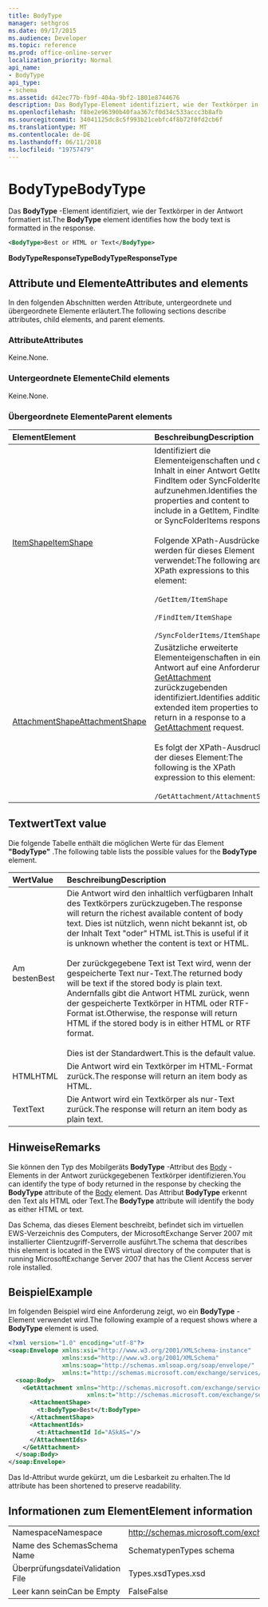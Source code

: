 ```yaml
---
title: BodyType
manager: sethgros
ms.date: 09/17/2015
ms.audience: Developer
ms.topic: reference
ms.prod: office-online-server
localization_priority: Normal
api_name:
- BodyType
api_type:
- schema
ms.assetid: d42ec77b-fb9f-404a-9bf2-1801e8744676
description: Das BodyType-Element identifiziert, wie der Textkörper in der Antwort formatiert ist.
ms.openlocfilehash: f8be2e96390b40faa367cf0d34c533accc3b8afb
ms.sourcegitcommit: 34041125dc8c5f993b21cebfc4f8b72f0fd2cb6f
ms.translationtype: MT
ms.contentlocale: de-DE
ms.lasthandoff: 06/11/2018
ms.locfileid: "19757479"
---
```

# <a name="bodytype"></a><span data-ttu-id="8d08e-103">BodyType</span><span class="sxs-lookup"><span data-stu-id="8d08e-103">BodyType</span></span>

<span data-ttu-id="8d08e-104">Das **BodyType** -Element identifiziert, wie der Textkörper in der Antwort formatiert ist.</span><span class="sxs-lookup"><span data-stu-id="8d08e-104">The **BodyType** element identifies how the body text is formatted in the response.</span></span> 
  
```xml
<BodyType>Best or HTML or Text</BodyType>
```

<span data-ttu-id="8d08e-105">**BodyTypeResponseType**</span><span class="sxs-lookup"><span data-stu-id="8d08e-105">**BodyTypeResponseType**</span></span>

## <a name="attributes-and-elements"></a><span data-ttu-id="8d08e-106">Attribute und Elemente</span><span class="sxs-lookup"><span data-stu-id="8d08e-106">Attributes and elements</span></span>

<span data-ttu-id="8d08e-107">In den folgenden Abschnitten werden Attribute, untergeordnete und übergeordnete Elemente erläutert.</span><span class="sxs-lookup"><span data-stu-id="8d08e-107">The following sections describe attributes, child elements, and parent elements.</span></span>
  
### <a name="attributes"></a><span data-ttu-id="8d08e-108">Attribute</span><span class="sxs-lookup"><span data-stu-id="8d08e-108">Attributes</span></span>

<span data-ttu-id="8d08e-109">Keine.</span><span class="sxs-lookup"><span data-stu-id="8d08e-109">None.</span></span>
  
### <a name="child-elements"></a><span data-ttu-id="8d08e-110">Untergeordnete Elemente</span><span class="sxs-lookup"><span data-stu-id="8d08e-110">Child elements</span></span>

<span data-ttu-id="8d08e-111">Keine.</span><span class="sxs-lookup"><span data-stu-id="8d08e-111">None.</span></span>
  
### <a name="parent-elements"></a><span data-ttu-id="8d08e-112">Übergeordnete Elemente</span><span class="sxs-lookup"><span data-stu-id="8d08e-112">Parent elements</span></span>

|<span data-ttu-id="8d08e-113">**Element**</span><span class="sxs-lookup"><span data-stu-id="8d08e-113">**Element**</span></span>|<span data-ttu-id="8d08e-114">**Beschreibung**</span><span class="sxs-lookup"><span data-stu-id="8d08e-114">**Description**</span></span>|
|:-----|:-----|
|[<span data-ttu-id="8d08e-115">ItemShape</span><span class="sxs-lookup"><span data-stu-id="8d08e-115">ItemShape</span></span>](itemshape.md) <br/> | <span data-ttu-id="8d08e-116">Identifiziert die Elementeigenschaften und den Inhalt in einer Antwort GetItem, FindItem oder SyncFolderItems aufzunehmen.</span><span class="sxs-lookup"><span data-stu-id="8d08e-116">Identifies the item properties and content to include in a GetItem, FindItem, or SyncFolderItems response.</span></span>  <br/><br/><span data-ttu-id="8d08e-117">Folgende XPath-Ausdrücke werden für dieses Element verwendet:</span><span class="sxs-lookup"><span data-stu-id="8d08e-117">The following are the XPath expressions to this element:</span></span><br/><br/>  `/GetItem/ItemShape`<br/><br/>`/FindItem/ItemShape`<br/><br/>`/SyncFolderItems/ItemShape` <br/> |
|[<span data-ttu-id="8d08e-118">AttachmentShape</span><span class="sxs-lookup"><span data-stu-id="8d08e-118">AttachmentShape</span></span>](attachmentshape.md) <br/> |<span data-ttu-id="8d08e-119">Zusätzliche erweiterte Elementeigenschaften in einer Antwort auf eine Anforderung [GetAttachment](getattachment.md) zurückzugebenden identifiziert.</span><span class="sxs-lookup"><span data-stu-id="8d08e-119">Identifies additional extended item properties to return in a response to a [GetAttachment](getattachment.md) request.</span></span>  <br/><br/><span data-ttu-id="8d08e-120">Es folgt der XPath-Ausdruck, der dieses Element:</span><span class="sxs-lookup"><span data-stu-id="8d08e-120">The following is the XPath expression to this element:</span></span><br/><br/>  `/GetAttachment/AttachmentShape` <br/> |
   
## <a name="text-value"></a><span data-ttu-id="8d08e-121">Textwert</span><span class="sxs-lookup"><span data-stu-id="8d08e-121">Text value</span></span>

<span data-ttu-id="8d08e-122">Die folgende Tabelle enthält die möglichen Werte für das Element **"BodyType"** .</span><span class="sxs-lookup"><span data-stu-id="8d08e-122">The following table lists the possible values for the **BodyType** element.</span></span> 
  
|<span data-ttu-id="8d08e-123">**Wert**</span><span class="sxs-lookup"><span data-stu-id="8d08e-123">**Value**</span></span>|<span data-ttu-id="8d08e-124">**Beschreibung**</span><span class="sxs-lookup"><span data-stu-id="8d08e-124">**Description**</span></span>|
|:-----|:-----|
|<span data-ttu-id="8d08e-125">Am besten</span><span class="sxs-lookup"><span data-stu-id="8d08e-125">Best</span></span>  <br/> |<span data-ttu-id="8d08e-126">Die Antwort wird den inhaltlich verfügbaren Inhalt des Textkörpers zurückzugeben.</span><span class="sxs-lookup"><span data-stu-id="8d08e-126">The response will return the richest available content of body text.</span></span> <span data-ttu-id="8d08e-127">Dies ist nützlich, wenn nicht bekannt ist, ob der Inhalt Text "oder" HTML ist.</span><span class="sxs-lookup"><span data-stu-id="8d08e-127">This is useful if it is unknown whether the content is text or HTML.</span></span><br/><br/> <span data-ttu-id="8d08e-128">Der zurückgegebene Text ist Text wird, wenn der gespeicherte Text nur-Text.</span><span class="sxs-lookup"><span data-stu-id="8d08e-128">The returned body will be text if the stored body is plain text.</span></span> <span data-ttu-id="8d08e-129">Andernfalls gibt die Antwort HTML zurück, wenn der gespeicherte Textkörper in HTML oder RTF-Format ist.</span><span class="sxs-lookup"><span data-stu-id="8d08e-129">Otherwise, the response will return HTML if the stored body is in either HTML or RTF format.</span></span><br/><br/> <span data-ttu-id="8d08e-130">Dies ist der Standardwert.</span><span class="sxs-lookup"><span data-stu-id="8d08e-130">This is the default value.</span></span>  <br/> |
|<span data-ttu-id="8d08e-131">HTML</span><span class="sxs-lookup"><span data-stu-id="8d08e-131">HTML</span></span>  <br/> |<span data-ttu-id="8d08e-132">Die Antwort wird ein Textkörper im HTML-Format zurück.</span><span class="sxs-lookup"><span data-stu-id="8d08e-132">The response will return an item body as HTML.</span></span>  <br/> |
|<span data-ttu-id="8d08e-133">Text</span><span class="sxs-lookup"><span data-stu-id="8d08e-133">Text</span></span>  <br/> |<span data-ttu-id="8d08e-134">Die Antwort wird ein Textkörper als nur-Text zurück.</span><span class="sxs-lookup"><span data-stu-id="8d08e-134">The response will return an item body as plain text.</span></span>  <br/> |
   
## <a name="remarks"></a><span data-ttu-id="8d08e-135">Hinweise</span><span class="sxs-lookup"><span data-stu-id="8d08e-135">Remarks</span></span>

<span data-ttu-id="8d08e-136">Sie können den Typ des Mobilgeräts **BodyType** -Attribut des [Body](body.md) -Elements in der Antwort zurückgegebenen Textkörper identifizieren.</span><span class="sxs-lookup"><span data-stu-id="8d08e-136">You can identify the type of body returned in the response by checking the **BodyType** attribute of the [Body](body.md) element.</span></span> <span data-ttu-id="8d08e-137">Das Attribut **BodyType** erkennt den Text als HTML oder Text.</span><span class="sxs-lookup"><span data-stu-id="8d08e-137">The **BodyType** attribute will identify the body as either HTML or text.</span></span> 
  
<span data-ttu-id="8d08e-138">Das Schema, das dieses Element beschreibt, befindet sich im virtuellen EWS-Verzeichnis des Computers, der MicrosoftExchange Server 2007 mit installierter Clientzugriff-Serverrolle ausführt.</span><span class="sxs-lookup"><span data-stu-id="8d08e-138">The schema that describes this element is located in the EWS virtual directory of the computer that is running MicrosoftExchange Server 2007 that has the Client Access server role installed.</span></span>
  
## <a name="example"></a><span data-ttu-id="8d08e-139">Beispiel</span><span class="sxs-lookup"><span data-stu-id="8d08e-139">Example</span></span>

<span data-ttu-id="8d08e-140">Im folgenden Beispiel wird eine Anforderung zeigt, wo ein **BodyType** -Element verwendet wird.</span><span class="sxs-lookup"><span data-stu-id="8d08e-140">The following example of a request shows where a **BodyType** element is used.</span></span> 
  
```xml
<?xml version="1.0" encoding="utf-8"?>
<soap:Envelope xmlns:xsi="http://www.w3.org/2001/XMLSchema-instance"
               xmlns:xsd="http://www.w3.org/2001/XMLSchema"
               xmlns:soap="http://schemas.xmlsoap.org/soap/envelope/"
               xmlns:t="http://schemas.microsoft.com/exchange/services/2006/types">
  <soap:Body>
    <GetAttachment xmlns="http://schemas.microsoft.com/exchange/services/2006/messages" 
                      xmlns:t="http://schemas.microsoft.com/exchange/services/2006/types">
      <AttachmentShape>
        <t:BodyType>Best</t:BodyType>
      </AttachmentShape>
      <AttachmentIds>
        <t:AttachmentId Id="ASkAS="/>
      </AttachmentIds>
    </GetAttachment>
  </soap:Body>
</soap:Envelope>
```

<span data-ttu-id="8d08e-141">Das Id-Attribut wurde gekürzt, um die Lesbarkeit zu erhalten.</span><span class="sxs-lookup"><span data-stu-id="8d08e-141">The Id attribute has been shortened to preserve readability.</span></span>
  
## <a name="element-information"></a><span data-ttu-id="8d08e-142">Informationen zum Element</span><span class="sxs-lookup"><span data-stu-id="8d08e-142">Element information</span></span>

|||
|:-----|:-----|
|<span data-ttu-id="8d08e-143">Namespace</span><span class="sxs-lookup"><span data-stu-id="8d08e-143">Namespace</span></span>  <br/> |http://schemas.microsoft.com/exchange/services/2006/types  <br/> |
|<span data-ttu-id="8d08e-144">Name des Schemas</span><span class="sxs-lookup"><span data-stu-id="8d08e-144">Schema Name</span></span>  <br/> |<span data-ttu-id="8d08e-145">Schematypen</span><span class="sxs-lookup"><span data-stu-id="8d08e-145">Types schema</span></span>  <br/> |
|<span data-ttu-id="8d08e-146">Überprüfungsdatei</span><span class="sxs-lookup"><span data-stu-id="8d08e-146">Validation File</span></span>  <br/> |<span data-ttu-id="8d08e-147">Types.xsd</span><span class="sxs-lookup"><span data-stu-id="8d08e-147">Types.xsd</span></span>  <br/> |
|<span data-ttu-id="8d08e-148">Leer kann sein</span><span class="sxs-lookup"><span data-stu-id="8d08e-148">Can be Empty</span></span>  <br/> |<span data-ttu-id="8d08e-149">False</span><span class="sxs-lookup"><span data-stu-id="8d08e-149">False</span></span>  <br/> |
   

